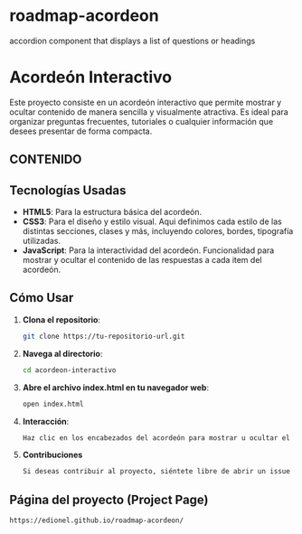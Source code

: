 # roadmap-acordeon
accordion component that displays a list of questions or headings

# Acordeón Interactivo

Este proyecto consiste en un acordeón interactivo que permite mostrar y ocultar contenido de manera sencilla y visualmente atractiva. Es ideal para organizar preguntas frecuentes, tutoriales o cualquier información que desees presentar de forma compacta.

## CONTENIDO

## Tecnologías Usadas

- **HTML5**: Para la estructura básica del acordeón.
- **CSS3**: Para el diseño y estilo visual. Aqui definimos cada estilo de las distintas secciones, clases y más, incluyendo colores, bordes, tipografía utilizadas.
- **JavaScript**: Para la interactividad del acordeón. Funcionalidad para mostrar y ocultar el contenido de las respuestas a cada item del acordeón.

## Cómo Usar

1. **Clona el repositorio**:
   ```bash
   git clone https://tu-repositorio-url.git

2. **Navega al directorio**:
   ```bash
   cd acordeon-interactivo

3. **Abre el archivo index.html en tu navegador web**:
   ```bash
   open index.html

4. **Interacción**:
   ```bash
   Haz clic en los encabezados del acordeón para mostrar u ocultar el contenido correspondiente.

5. **Contribuciones**
   ```bash
   Si deseas contribuir al proyecto, siéntete libre de abrir un issue o enviar un pull request.

## Página del proyecto (Project Page)
   ```bash
   https://edionel.github.io/roadmap-acordeon/
